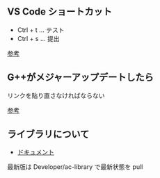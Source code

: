 ## VS Code ショートカット

- Ctrl + t ... テスト
- Ctrl + s ... 提出

[参考](https://blog.mmmcorp.co.jp/2022/11/25/vscode-for-atcoder/)

## G++がメジャーアップデートしたら

リンクを貼り直さなければならない

[参考](https://qiita.com/granddaifuku/items/c26b58b89d73b4a3de98)

## ライブラリについて

- [ドキュメント](https://atcoder.github.io/ac-library/document_ja/)

最新版は Developer/ac-library で最新状態を pull
